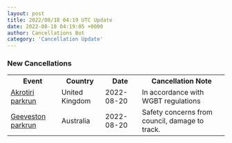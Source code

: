 ```yaml
---
layout: post
title: 2022/08/18 04:19 UTC Update
date: 2022-08-18 04:19:05 +0000
author: Cancellations Bot
category: 'Cancellation Update'
---
```


<h3>New Cancellations</h3>
<div class='hscrollable'>
<table style='width: 100%'>
    <tr>
        <th>Event</th>
        <th>Country</th>
        <th>Date</th>
        <th>Cancellation Note</th>
    </tr>
    <tr>
        <td><a href="">Akrotiri parkrun</a></td>
        <td>United Kingdom</td>
        <td>2022-08-20</td>
        <td>In accordance with WGBT regulations</td>
    </tr>
    <tr>
        <td><a href="https://www.parkrun.com.au/geeveston">Geeveston parkrun</a></td>
        <td>Australia</td>
        <td>2022-08-20</td>
        <td>Safety concerns from council, damage to track.</td>
    </tr>
</table>
</div>

